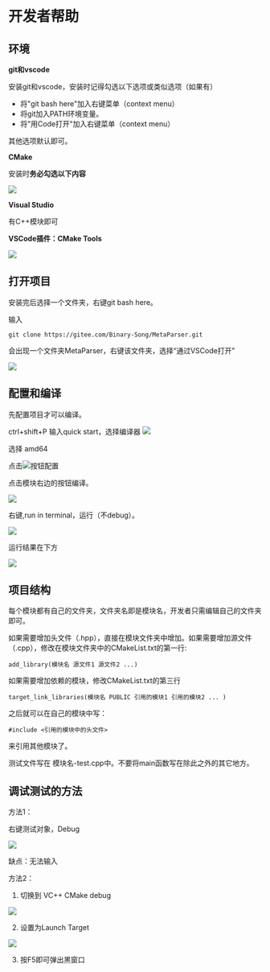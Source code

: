 # 开发者帮助

## 环境

**git和vscode**

安装git和vscode，安装时记得勾选以下选项或类似选项（如果有）

- 将"git bash here"加入右键菜单（context menu）
- 将git加入PATH环境变量。
- 将"用Code打开"加入右键菜单（context menu） 

其他选项默认即可。


**CMake**

安装时**务必勾选以下内容**

![](images/2021-04-24-11-59-00.png)

 
**Visual Studio**

有C++模块即可

**VSCode插件：CMake Tools**

![](images/2021-04-24-12-01-37.png)
 
## 打开项目

安装完后选择一个文件夹，右键git bash here。

输入

```
git clone https://gitee.com/Binary-Song/MetaParser.git
```

会出现一个文件夹MetaParser，右键该文件夹，选择“通过VSCode打开”

![](images/2021-04-24-12-12-02.png)

 
## 配置和编译

先配置项目才可以编译。

ctrl+shift+P 输入quick start，选择编译器
![](images/2021-04-24-12-17-01.png)

选择 amd64

点击![](images/2021-04-24-12-18-21.png)按钮配置


点击模块右边的按钮编译。

![](images/2021-04-24-12-20-18.png)

右键,run in terminal，运行（不debug）。

![](images/2021-04-24-12-22-41.png)

运行结果在下方

![](images/2021-04-24-12-23-59.png)

## 项目结构

每个模块都有自己的文件夹，文件夹名即是模块名，开发者只需编辑自己的文件夹即可。

如果需要增加头文件（.hpp），直接在模块文件夹中增加。如果需要增加源文件（.cpp），修改在模块文件夹中的CMakeList.txt的第一行:

```
add_library(模块名 源文件1 源文件2 ...)
```

如果需要增加依赖的模块，修改CMakeList.txt的第三行

```
target_link_libraries(模块名 PUBLIC 引用的模块1 引用的模块2 ... )
```

之后就可以在自己的模块中写：

```
#include <引用的模块中的头文件>
```

来引用其他模块了。

测试文件写在 模块名-test.cpp中。不要将main函数写在除此之外的其它地方。

## 调试测试的方法

方法1：

右键测试对象，Debug

![](images/2021-04-24-11-39-26.png)

缺点：无法输入

方法2：

1. 切换到 VC++ CMake debug

![](images/2021-04-24-11-42-07.png)


2. 设置为Launch Target

![](images/2021-04-24-11-48-12.png)

3. 按F5即可弹出黑窗口